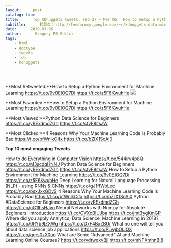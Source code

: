 ```yaml
---
layout:     post
catalog: true
title:      Top KDnuggets tweets, Feb 27 – Mar 05： How to Setup a Python Environment for Machine Learning; How to do Everything in Computer Vision
subtitle:      转载自：http://feedproxy.google.com/~r/kdnuggets-data-mining-analytics/~3/kNhoelGvcAo/top-tweets-feb27-mar05.html
date:      2019-03-06
author:      Gregory PS Editor
tags:
    - html
    - doctype
    - tweets
    - feb
    - kdnuggets
---
```



  
 

**Most Retweeted:**How to Setup a Python Environment for Machine Learning 
https://t.co/9v0EIOQ7Di
https://t.co/z5F6KwuhHe
![](https://pbs.twimg.com/media/D0wOegkXgAUlGXJ.png)


**Most Favorited:**How to Setup a Python Environment for Machine Learning 
https://t.co/9v0EIOQ7Di
https://t.co/z5F6KwuhHe


**Most Viewed:**Python Data Science for Beginners 
https://t.co/yRExdmdZGh
https://t.co/sfvF8itsaW


**Most Clicked:**4 Reasons Why Your Machine Learning Code is Probably Bad 
https://t.co/bfWnlkCifx
https://t.co/bZIX1SoAi0


**Top 10 most engaging Tweets**

 How to do Everything in Computer Vision 
https://t.co/544irv4p8Q
https://t.co/M3scdqHNNJ
 Python Data Science for Beginners 
https://t.co/yRExdmdZGh
https://t.co/sfvF8itsaW
 How to Setup a Python Environment for Machine Learning 
https://t.co/9v0EIOQ7Di
https://t.co/z5F6KwuhHe
 Deep Learning for Natural Language Processing (NLP) - using RNNs & CNNs 
https://t.co/gJ1ffWpLec
https://t.co/psxJxxGDvS
 4 Reasons Why Your Machine Learning Code is Probably Bad 
https://t.co/bfWnlkCifx
https://t.co/bZIX1SoAi0
 Python #DataScience for Beginners 
https://t.co/yRExdmdZGh
https://t.co/uG1IhsHJvq
 Neural Networks with Numpy for Absolute Beginners: Introduction 
https://t.co/CVXoBIUJba
https://t.co/jmt3ygKmGP
 Where did you apply Analytics, Data Science, Machine Learning in 2018? 
https://t.co/0RYb9lZXWg
https://t.co/DxF4BxZBUr
 What no one will tell you about data science job applications 
https://t.co/PLwjbOIJQX
https://t.co/qgrs0zX0uo
 What are Some "Advanced" AI and Machine Learning Online Courses? 
https://t.co/vdtwqxvBjl
https://t.co/mNFXmhnBl8
 






